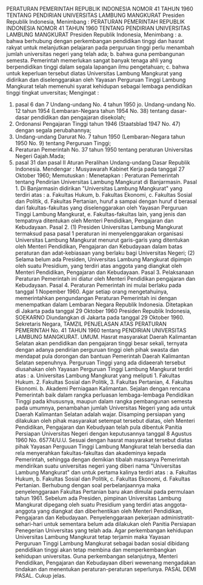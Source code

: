  PERATURAN PEMERINTAH REPUBLIK INDONESIA NOMOR 41 TAHUN 1960 TENTANG PENDIRIAN UNIVERSITAS LAMBUNG MANGKURAT Presiden Republik Indonesia, Menimbang : PERATURAN PEMERINTAH REPUBLIK INDONESIA NOMOR 41 TAHUN 1960 TENTANG PENDIRIAN UNIVERSITAS LAMBUNG MANGKURAT Presiden Republik Indonesia, Menimbang :
a. bahwa berhubung dengan perkembangan pendidikan tinggi dan hasrat rakyat untuk melanjutkan pelajaran pada perguruan tinggi perlu menambah jumlah universitas negeri yang telah ada;
b. bahwa guna pembangunan semesta. Pemerintah memerlukan sangat banyak tenaga ahli yang berpendidikan tinggi dalam segala lapangan ilmu pengetahuan;
c. bahwa untuk keperluan tersebut diatas Universitas Lambung Mangkurat yang didirikan dan diselenggarakan oleh Yayasan Perguruan Tinggi Lambung Mangkurat telah memenuhi syarat kehidupan sebagai lembaga pendidikan tinggi tingkat unversitas;
Mengingat :

1. pasal 6 dan 7 Undang-undang No. 4 tahun 1950 jo. Undang-undang No. 12 tahun 1954 (Lembaran-Negara tahun 1954 No. 38) tentang dasar-dasar pendidikan dan pengajaran disekolah;
2. Ordonansi Pengajaran Tinggi tahun 1946 (Staatsblad 1947 No. 47) dengan segala perubahannya;
3. Undang-undang Darurat No. 7 tahun 1950 (Lembaran-Negara tahun 1950 No. 9) tentang Perguruan Tinggi;
4. Peraturan Pemerintah No. 37 tahun 1950 tentang peraturan Universitas Negeri Gajah.Mada;
5. pasal 31 dan pasal II Aturan Peralihan Undang-undang Dasar Republik Indonesia. Mendengar : Musyawarah Kabinet Kerja pada tanggal 27 Oktober 1960; Memutuskan : Menetapkan : Peraturan Pemerintah tentang Pendirian Universitas Lambung Mangkurat di Banjarmasin. Pasal 1. Di Banjarmasin didirikan "Universitas Lambung Mangkurat" yang terdiri atas :
a. Fakultas Hukum, b. Fakultas Ekonomi, c. Fakultas Sosial dan Politik, d. Fakultas Pertanian, huruf a sampai dengan huruf d berasal dari fakultas-fakultas yang diselenggarakan oleh Yayasan Perguruan Tinggi Lambung Mangkurat, e. Fakultas-fakultas lain, yang jenis dan tempatnya ditentukan oleh Menteri Pendidikan, Pengajaran dan Kebudayaan. Pasal 2. (1) Presiden Universitas Lambung Mangkurat termaksud pasa pasal 1 peraturan ini menyelenggarakan organisasi Universitas Lambung Mangkurat menurut garis-garis yang ditentukan oleh Menteri Pendidikan, Pengajaran dan Kebudayaan dalam batas peraturan dan adat-kebiasaan yang berlaku bagi Universitas Negeri;
(2) Selama belum ada Presiden, Universitas Lambung Mangkurat dipimpin oleh suatu Presidium, yang terdiri atas anggota yang diangkat oleh Menteri Pendidikan, Pengajaran dan Kebudayaan. Pasal 3. Pelaksanaan Peraturan Pemerintah ini diatur oleh Menteri Pendidikan pengajaran dan Kebudayaan. Pasal 4. Peraturan Pemerintah ini mulai berlaku pada tanggal 1 Nopember 1960. Agar setiap orang mengetahuinya, memerintahkan pengundangan Peraturan Pemerintah ini dengan menempatkan dalam Lembaran Negara Republik Indonesia. Ditetapkan di Jakarta pada tanggal 29 Oktober 1960 Presiden Republik Indonesia, SOEKARNO Diundangkan di Jakarta pada tanggal 29 Oktober 1960. Sekretaris Negara, TAMZIL PENJELASAN ATAS PERATURAN PEMERINTAH No. 41 TAHUN 1960 tentang PENDIRIAN UNIVERSITAS LAMBUNG MANGKURAT. UMUM. Hasrat masyarakat Daerah Kalimantan Selatan akan pendidikan dan pengajaran tinggi besar sekali, ternyata dengan adanya pendirian perguruan tinggi oleh pihak swasta dan mendapat pula dorongan dan bantuan Pemerintah Daerah Kalimantan Selatan sepenuhnya. Perguruan Tinggi yang ada didaeerah tersebut diusahakan oleh Yayasan Perguruan Tinggi Lambung Mangkurat terdiri atas :
a. Universitas Lambung Mangkurat yang meliputi 1. Fakultas Hukum. 2. Fakultas Sosial dan Politik, 3. Fakultas Pertanian, 4. Fakultas Ekonomi. b. Akademi Perniagaan Kalimantan. Sejalan dengan rencana Pemerintah baik dalam rangka perluasan lembaga-lembaga Pendidikan Tinggi pada khususnya, maupun dalam rangka pembangunan semesta pada umumnya, penambahan jumlah Universitas Negeri yang ada untuk Daerah Kalimantan Selatan adalah wajar. Disamping persiapan yang dilakukan oleh pihak masyarakat setempat tersebut diatas, oleh Menteri Pendidikan, Pengajaran dan Kebudyaan telah pula dibentuk Panitia Persiapan Universitas Negeri dengan keputusannya tanggal 8 Agustus 1960 No. 65774/U.U. Sesuai dengan hasrat masyarakat tersebut diatas pihak Yayasan Perguuan Tinggi Lambung Mangkurat telah bersedia dan rela menyerahkan fakultas-fakultas dan akademinya kepada Pemerintah, sehingga dengan demikian tibalah massanya Pemerintah mendirikan suatu universitas negeri yang diberi nama "Universitas Lambung Mangkurat" dan untuk pertama kalinya terdiri atas :
a. Fakultas Hukum, b. Fakultas Sosial dan Politik, c. Fakultas Ekonomi, d. Fakultas Pertanian. Berhubung dengan soal perbelanjaannya maka penyelenggaraan Fakultas Pertanian baru akan dimulai pada permulaan tahun 1961. Sebelum ada Presiden, pimpinan Universitas Lambung Mangkurat dipegang oleh suatu Presidium yang terdiri atas anggota-anggota yang diangkat dan diberhentikan oleh Menteri Pendidikan, Pengajaran dan Kebudayaan. Penyelenggaraan pekerjaan administratit- sehari-hari untuk sementara belum ada dilakukan oleh Panitia Persiapan Penegerian Universitas yang telah ada. Agar perkembangan kehidupan Universitas Lambung Mangkurat tetap terjamin maka Yayasan Perguruan Tinggi Lambung Mangkurat sebagai badan sosial dibidang pendidikan tinggi akan tetap membina dan memperkembangkan kehidupan universitas. Guna perkembangan selanjutnya, Menteri Pendidikan, Pengajaran dan Kebudayaan diberi wewenang mengadakan tindakan dan menentukan peraturan-peraturan seperlunya. PASAL DEMI PASAL. Cukup jelas.
